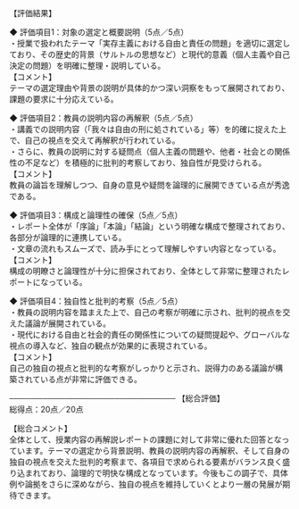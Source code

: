 【評価結果】

◆ 評価項目1：対象の選定と概要説明（5点／5点）  
・授業で扱われたテーマ「実存主義における自由と責任の問題」を適切に選定しており、その歴史的背景（サルトルの思想など）と現代的意義（個人主義や自己決定の問題）を明確に整理・説明している。  
【コメント】  
テーマの選定理由や背景の説明が具体的かつ深い洞察をもって展開されており、課題の要求に十分応えている。

◆ 評価項目2：教員の説明内容の再解釈（5点／5点）  
・講義での説明内容（「我々は自由の刑に処されている」等）を的確に捉えた上で、自己の視点を交えて再解釈が行われている。  
・さらに、教員の説明に対する疑問点（個人主義の問題や、他者・社会との関係性の不足など）を積極的に批判的考察しており、独自性が見受けられる。  
【コメント】  
教員の論旨を理解しつつ、自身の意見や疑問を論理的に展開できている点が秀逸である。

◆ 評価項目3：構成と論理性の確保（5点／5点）  
・レポート全体が「序論」「本論」「結論」という明確な構成で整理されており、各部分が論理的に連携している。  
・文章の流れもスムーズで、読み手にとって理解しやすい内容となっている。  
【コメント】  
構成の明瞭さと論理性が十分に担保されており、全体として非常に整理されたレポートになっている。

◆ 評価項目4：独自性と批判的考察（5点／5点）  
・教員の説明内容を踏まえた上で、自己の考察が明確に示され、批判的視点を交えた議論が展開されている。  
・現代における自由と社会的責任の関係性についての疑問提起や、グローバルな視点の導入など、独自の観点が効果的に表現されている。  
【コメント】  
自己の独自の視点と批判的な考察がしっかりと示され、説得力のある議論が構築されている点が非常に評価できる。

──────────────────────────────
【総合評価】  
総得点：20点／20点

【総合コメント】  
全体として、授業内容の再解説レポートの課題に対して非常に優れた回答となっています。テーマの選定から背景説明、教員の説明内容の再解釈、そして自身の独自の視点を交えた批判的考察まで、各項目で求められる要素がバランス良く盛り込まれており、論理的で明快な構成となっています。今後もこの調子で、具体例や論拠をさらに深めながら、独自の視点を維持していくとより一層の発展が期待できます。
